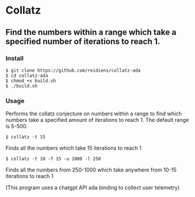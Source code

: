  # Collatz
 ## Find the numbers within a range which take a specified number of iterations to reach 1.

### Install

```
$ git clone https://github.com/reidiens/collatz-ada
$ cd collatz-ada
$ chmod +x build.sh
$ ./build.sh
```

### Usage

Performs the collatz conjecture on numbers within a range to find which numbers take a specified amount of iterations to reach 1.
The default range is 5-500.

```
$ collatz -t 15
```
Finds all the numbers which take 15 iterations to reach 1

```
$ collatz -t 10 -T 15 -u 1000 -l 250
```
Finds all the numbers from 250-1000 which take anywhere from 10-15 iterations to reach 1

(This program uses a chatgpt API ada binding to collect user telemetry)
